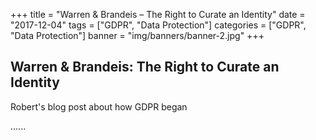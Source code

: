 +++
title = "Warren & Brandeis – The Right to Curate an Identity"
date = "2017-12-04"
tags = ["GDPR", "Data Protection"]
categories = ["GDPR", "Data Protection"]
banner = "img/banners/banner-2.jpg"
+++
## Warren & Brandeis: The Right to Curate an Identity

Robert's blog post about how GDPR began

......
